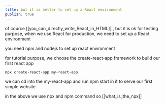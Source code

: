 ```yaml
---
title: but it is better to set up a React environment
publish: true
---
```


of cource [[you_can_directly_write_React_in_HTML]] , but it is ok for testing purpose, when we use React for production, we need to set up a React environment

you need npm and nodejs to set up react environment

for tutorial purpose, we choose the create-react-app framework to build our first react app

```sh
npx create-react-app my-react-app
```

we can cd into the my-react-app and run npm start in it to serve our first simple website

in the above we use npx and npm command so [[what_is_the_npx]] 



